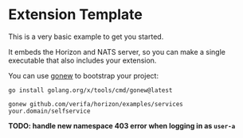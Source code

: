 # Extension Template

This is a very basic example to get you started.

It embeds the Horizon and NATS server, so you can make a single executable that also includes your extension.

You can use [gonew](https://pkg.go.dev/golang.org/x/tools/cmd/gonew) to bootstrap your project:

```console
go install golang.org/x/tools/cmd/gonew@latest

gonew github.com/verifa/horizon/examples/services your.domain/selfservice
```

**TODO: handle new namespace 403 error when logging in as `user-a`**
